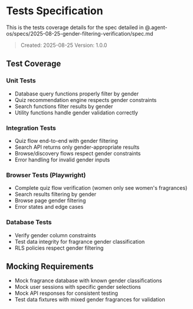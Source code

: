# Tests Specification

This is the tests coverage details for the spec detailed in @.agent-os/specs/2025-08-25-gender-filtering-verification/spec.md

> Created: 2025-08-25
> Version: 1.0.0

## Test Coverage

### Unit Tests
- Database query functions properly filter by gender
- Quiz recommendation engine respects gender constraints
- Search functions filter results by gender
- Utility functions handle gender validation correctly

### Integration Tests
- Quiz flow end-to-end with gender filtering
- Search API returns only gender-appropriate results
- Browse/discovery flows respect gender constraints
- Error handling for invalid gender inputs

### Browser Tests (Playwright)
- Complete quiz flow verification (women only see women's fragrances)
- Search results filtering by gender
- Browse page gender filtering
- Error states and edge cases

### Database Tests
- Verify gender column constraints
- Test data integrity for fragrance gender classification
- RLS policies respect gender filtering

## Mocking Requirements

- Mock fragrance database with known gender classifications
- Mock user sessions with specific gender selections
- Mock API responses for consistent testing
- Test data fixtures with mixed gender fragrances for validation